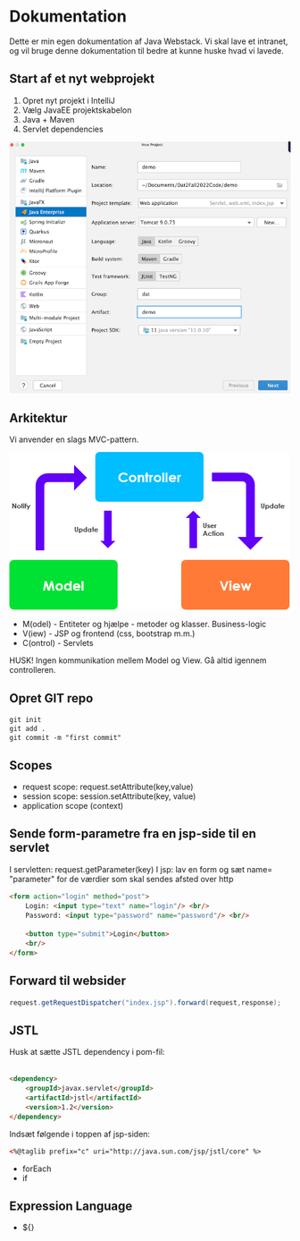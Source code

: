 # Dokumentation

Dette er min egen dokumentation af Java Webstack. Vi skal lave et intranet, og vil bruge denne dokumentation til bedre
at kunne huske hvad vi lavede.

## Start af et nyt webprojekt

1. Opret nyt projekt i IntelliJ
2. Vælg JavaEE projektskabelon
3. Java + Maven
4. Servlet dependencies

![img.png](img/img.png)

## Arkitektur

Vi anvender en slags MVC-pattern.

![img.png](img/MVC.png)

- M(odel) - Entiteter og hjælpe - metoder og klasser. Business-logic
- V(iew) - JSP og frontend (css, bootstrap m.m.)
- C(ontrol) - Servlets

HUSK! Ingen kommunikation mellem Model og View. Gå altid igennem controlleren.

## Opret GIT repo

```shell
git init
git add . 
git commit -m "first commit"

```

## Scopes

- request scope: request.setAttribute(key,value)
- session scope: session.setAttribute(key, value)
- application scope (context)

## Sende form-parametre fra en jsp-side til en servlet

I servletten: request.getParameter(key)
I jsp: lav en form og sæt name= "parameter" for de værdier som skal sendes afsted over http

``` html
<form action="login" method="post">
    Login: <input type="text" name="login"/> <br/>
    Password: <input type="password" name="password"/> <br/>

    <button type="submit">Login</button>
    <br/>
</form>
```

## Forward til websider

```java
request.getRequestDispatcher("index.jsp").forward(request,response);
```

## JSTL

Husk at sætte JSTL dependency i pom-fil:

```html

<dependency>
    <groupId>javax.servlet</groupId>
    <artifactId>jstl</artifactId>
    <version>1.2</version>
</dependency>
```

Indsæt følgende i toppen af jsp-siden:

```html
<%@taglib prefix="c" uri="http://java.sun.com/jsp/jstl/core" %>
```

- forEach
- if

## Expression Language

- ${}

